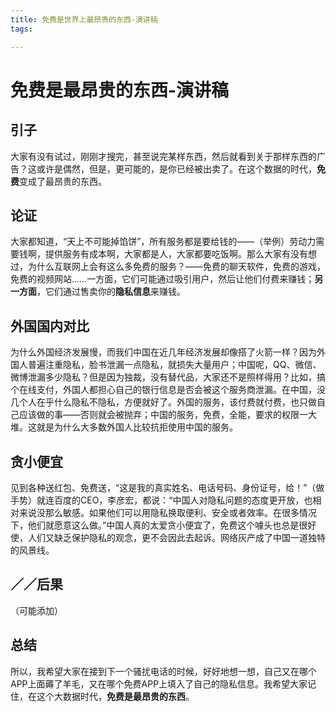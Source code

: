 ```yaml
---
title: 免费是世界上最昂贵的东西-演讲稿
tags:

---
```

# 免费是最昂贵的东西-演讲稿

## 引子
大家有没有试过，刚刚才搜完，甚至说完某样东西，然后就看到关于那样东西的广告？这或许是偶然，但是，更可能的，是你已经被出卖了。在这个数据的时代，**免费**变成了最昂贵的东西。

## 论证

大家都知道，“天上不可能掉馅饼”，所有服务都是要给钱的——（举例）劳动力需要钱啊，提供服务有成本啊，大家都是人，大家都要吃饭啊。那么大家有没有想过，为什么互联网上会有这么多免费的服务？——免费的聊天软件，免费的游戏，免费的视频网站……一方面，它们可能通过吸引用户，然后让他们付费来赚钱；**另一方面**，它们通过售卖你的**隐私信息**来赚钱。

## 外国国内对比

为什么外国经济发展慢，而我们中国在近几年经济发展却像搭了火箭一样？因为外国人普遍注重隐私，脸书泄漏一点隐私，就损失大量用户；中国呢，QQ、微信、微博泄漏多少隐私？但是因为独裁，没有替代品，大家还不是照样得用？比如，搞个在线支付，外国人都担心自己的银行信息是否会被这个服务商泄漏。在中国，没几个人在乎什么隐私不隐私，方便就好了。外国的服务，该付费就付费，也只做自己应该做的事——否则就会被抛弃；中国的服务，免费，全能，要求的权限一大堆。这就是为什么大多数外国人比较抗拒使用中国的服务。

## 贪小便宜

见到各种送红包、免费送，“这是我的真实姓名、电话号码、身份证号，给！”（做手势）就连百度的CEO，李彦宏，都说：“中国人对隐私问题的态度更开放，也相对来说没那么敏感。如果他们可以用隐私换取便利、安全或者效率。在很多情况下，他们就愿意这么做。”中国人真的太爱贪小便宜了，免费这个噱头也总是很好使，人们又缺乏保护隐私的观念，更不会因此去起诉。网络灰产成了中国一道独特的风景线。

## ／／后果

（可能添加）

## 总结

所以，我希望大家在接到下一个骚扰电话的时候，好好地想一想，自己又在哪个APP上面薅了羊毛，又在哪个免费APP上填入了自己的隐私信息。我希望大家记住，在这个大数据时代，**免费是最昂贵的东西**。















































<!--stackedit_data:

eyJoaXN0b3J5IjpbLTExOTU2OTEyNTAsLTE1ODM4OTcxNzJdfQ
==
-->